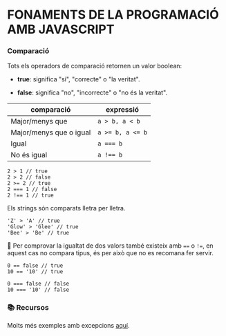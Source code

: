 # FONAMENTS DE LA PROGRAMACIÓ AMB JAVASCRIPT

###  **Comparació**
Tots els operadors de comparació retornen un valor boolean:

- **true**: significa "sí", "correcte" o "la veritat".

- **false**: significa "no", "incorrecte" o "no és la veritat".

| comparació   |   expressió |
|--------------|-------------|
|Major/menys que |  ```a > b, a < b```
|Major/menys que o igual |   ```a >= b, a <= b```
|Igual |    ```a === b```
|No és igual |    ```a !== b```

```
2 > 1 // true 
2 > 2 // false
2 >= 2 // true
2 === 1 // false 
2 !== 1 // true
```

Els strings són comparats lletra per lletra.
```
'Z' > 'A' // true
'Glow' > 'Glee' // true
'Bee' > 'Be' // true
```

🚨 Per comprovar la igualtat de dos valors també existeix amb ```==``` o ```!=```, en aquest cas no compara tipus, és per això que no es recomana fer servir.

```
0 == false // true
10 == '10' // true
```
```
0 === false // false
10 === '10' // false
```

### 📚 Recursos

Molts més exemples amb excepcions [aquí](https://javascript.info/comparison).
